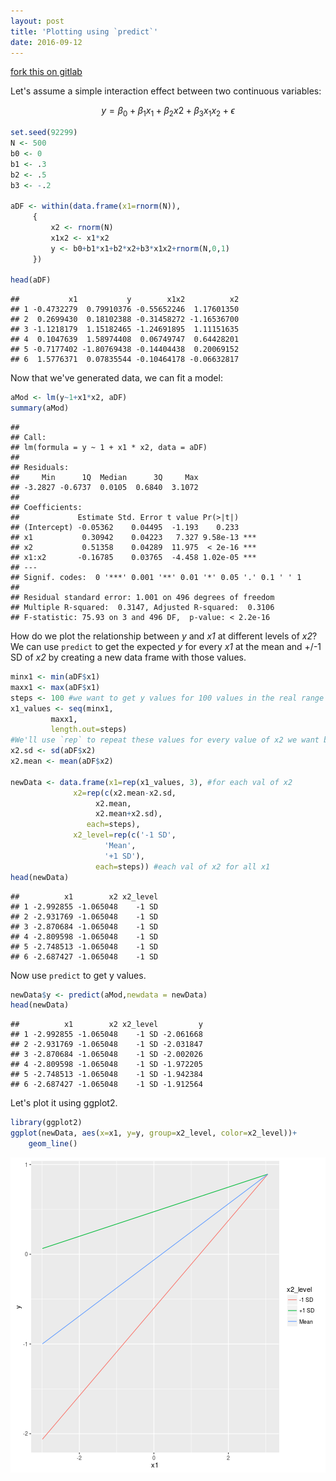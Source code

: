 ```yaml
---
layout: post
title: 'Plotting using `predict`'
date: 2016-09-12 
---
```


[fork this on gitlab](https://gitlab.com/jflournoy/misc-r-projects/tree/master/plot_using_prediction)

Let's assume a simple interaction effect between two continuous variables:

$$y = \beta_{0} + \beta_{1}x_{1} + \beta_{2}x{2} + \beta_{3}x_{1}x_{2}+\epsilon$$


```r
set.seed(92299)
N <- 500
b0 <- 0
b1 <- .3
b2 <- .5
b3 <- -.2

aDF <- within(data.frame(x1=rnorm(N)), 
     {
	     x2 <- rnorm(N)
	     x1x2 <- x1*x2
	     y <- b0+b1*x1+b2*x2+b3*x1x2+rnorm(N,0,1)
     })

head(aDF)
```

```
##           x1           y        x1x2          x2
## 1 -0.4732279  0.79910376 -0.55652246  1.17601350
## 2  0.2699430  0.18102388 -0.31458272 -1.16536700
## 3 -1.1218179  1.15182465 -1.24691895  1.11151635
## 4  0.1047639  1.58974408  0.06749747  0.64428201
## 5 -0.7177402 -1.80769438 -0.14404438  0.20069152
## 6  1.5776371  0.07835544 -0.10464178 -0.06632817
```

Now that we've generated data, we can fit a model:


```r
aMod <- lm(y~1+x1*x2, aDF)
summary(aMod)
```

```
## 
## Call:
## lm(formula = y ~ 1 + x1 * x2, data = aDF)
## 
## Residuals:
##     Min      1Q  Median      3Q     Max 
## -3.2827 -0.6737  0.0105  0.6840  3.1072 
## 
## Coefficients:
##             Estimate Std. Error t value Pr(>|t|)    
## (Intercept) -0.05362    0.04495  -1.193    0.233    
## x1           0.30942    0.04223   7.327 9.58e-13 ***
## x2           0.51358    0.04289  11.975  < 2e-16 ***
## x1:x2       -0.16785    0.03765  -4.458 1.02e-05 ***
## ---
## Signif. codes:  0 '***' 0.001 '**' 0.01 '*' 0.05 '.' 0.1 ' ' 1
## 
## Residual standard error: 1.001 on 496 degrees of freedom
## Multiple R-squared:  0.3147,	Adjusted R-squared:  0.3106 
## F-statistic: 75.93 on 3 and 496 DF,  p-value: < 2.2e-16
```

How do we plot the relationship between _y_ and _x1_ at different levels of _x2_? We can use `predict` to get the expected _y_ for every _x1_ at the mean and +/-1 SD of _x2_ by creating a new data frame with those values.


```r
minx1 <- min(aDF$x1)
maxx1 <- max(aDF$x1)
steps <- 100 #we want to get y values for 100 values in the real range of x1 
x1_values <- seq(minx1, 
		 maxx1, 
		 length.out=steps)
#We'll use `rep` to repeat these values for every value of x2 we want below...
x2.sd <- sd(aDF$x2)
x2.mean <- mean(aDF$x2)

newData <- data.frame(x1=rep(x1_values, 3), #for each val of x2
		      x2=rep(c(x2.mean-x2.sd,
			       x2.mean,
			       x2.mean+x2.sd), 
			     each=steps),
		      x2_level=rep(c('-1 SD',
				     'Mean',
				     '+1 SD'),
				   each=steps)) #each val of x2 for all x1
head(newData)
```

```
##          x1        x2 x2_level
## 1 -2.992855 -1.065048    -1 SD
## 2 -2.931769 -1.065048    -1 SD
## 3 -2.870684 -1.065048    -1 SD
## 4 -2.809598 -1.065048    -1 SD
## 5 -2.748513 -1.065048    -1 SD
## 6 -2.687427 -1.065048    -1 SD
```

Now use `predict` to get y values.


```r
newData$y <- predict(aMod,newdata = newData) 
head(newData)
```

```
##          x1        x2 x2_level         y
## 1 -2.992855 -1.065048    -1 SD -2.061668
## 2 -2.931769 -1.065048    -1 SD -2.031847
## 3 -2.870684 -1.065048    -1 SD -2.002026
## 4 -2.809598 -1.065048    -1 SD -1.972205
## 5 -2.748513 -1.065048    -1 SD -1.942384
## 6 -2.687427 -1.065048    -1 SD -1.912564
```

Let's plot it using ggplot2.


```r
library(ggplot2)
ggplot(newData, aes(x=x1, y=y, group=x2_level, color=x2_level))+
	geom_line()
```

![center](/../figs/plot_using_predict/unnamed-chunk-5-1.png)

